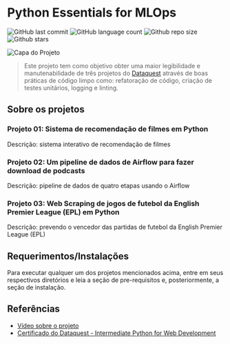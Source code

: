 # Python Essentials for MLOps

![GitHub last commit](https://img.shields.io/github/last-commit/matheusslr/mlops2023)
![GitHub language count](https://img.shields.io/github/languages/count/matheusslr/mlops2023)
![Github repo size](https://img.shields.io/github/repo-size/matheusslr/mlops2023)
![Github stars](https://img.shields.io/github/stars/matheusslr/mlops2023?style=social)

![Capa do Projeto](https://media.geeksforgeeks.org/wp-content/cdn-uploads/20191216192618/7-Tips-To-Write-Clean-And-Better-Code-in-2020.png)

> Este projeto tem como objetivo obter uma maior legibilidade e manutenabilidade de três projetos do [Dataquest](https://app.dataquest.io/) através de boas práticas de código limpo como: refatoração de código, criação de testes unitários, logging e linting.

## Sobre os projetos
### Projeto 01: Sistema de recomendação de filmes em Python
Descrição: sistema interativo de recomendação de filmes
### Projeto 02: Um pipeline de dados de Airflow para fazer download de podcasts
Descrição: pipeline de dados de quatro etapas usando o Airflow
### Projeto 03: Web Scraping de jogos de futebol da English Premier League (EPL) em Python
Descrição: prevendo o vencedor das partidas de futebol da English Premier League (EPL)

## Requerimentos/Instalações
Para executar qualquer um dos projetos mencionados acima, entre em seus respectivos diretórios e leia a seção de pre-requisitos e, posteriormente, a seção de instalação.

## Referências
- [Vídeo sobre o projeto](https://youtu.be/5j4UhoeuFKM)
- [Certificado do Dataquest - Intermediate Python for Web Development](https://app.dataquest.io/view_cert/H6TKL2FZG5HNSQS8Y2TW)